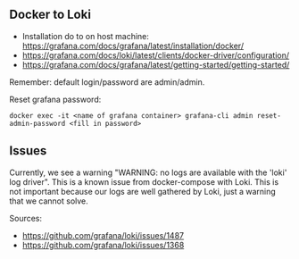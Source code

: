 ## Docker to Loki
- Installation do to on host machine: https://grafana.com/docs/grafana/latest/installation/docker/
- https://grafana.com/docs/loki/latest/clients/docker-driver/configuration/
- https://grafana.com/docs/grafana/latest/getting-started/getting-started/

Remember: default login/password are admin/admin.

Reset grafana password: 
```
docker exec -it <name of grafana container> grafana-cli admin reset-admin-password <fill in password>
```

## Issues
Currently, we see a warning "WARNING: no logs are available with the 'loki' log driver". This is a known issue from docker-compose with Loki. This is not important because our logs are well gathered by Loki, just a warning that we cannot solve.

Sources:
- https://github.com/grafana/loki/issues/1487
- https://github.com/grafana/loki/issues/1368
